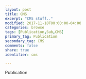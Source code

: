 ```yaml
---
layout: post
title: CMS
excerpt: "CMS stuff.."
modified: 2017-11-18T00:00:00-04:00
categories: browse
tags: [Publication,Sub,CMS]
primary_tag: Publication
secondary_tag: CMS
comments: false
share: true
identifier: cms

---
```


Publication